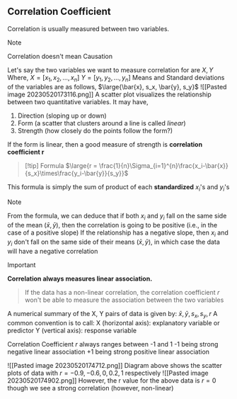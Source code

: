 ## Correlation Coefficient
Correlation is usually measured between two variables.
> [!note]
> Correlation doesn't mean Causation

Let's say the two variables we want to measure correlation for are $X, Y$
Where, 
	$X=[x_1, x_2, \dots, x_n]$
	$Y=[y_1, y_2, \dots, y_n]$
Means and Standard deviations of the variables are as follows,
	$\large{\bar{x}, s_x, \bar{y}, s_y}$
![[Pasted image 20230520173116.png]]
A scatter plot visualizes the relationship between two quantitative variables.
It may have,
1. Direction (sloping up or down)
2. Form (a scatter that clusters around a line is called *linear*)
3. Strength (how closely do the points follow the form?)

If the form is linear, then a good measure of strength is **correlation coefficient r**
>[!tip] Formula
> $\large{r = \frac{1}{n}\Sigma_{i=1}^{n}\frac{x_i-\bar{x}}{s_x}\times\frac{y_i-\bar{y}}{s_y}}$

This formula is simply the sum of product of each **standardized** $x_i$'s and $y_i$'s

>[!note]
>From the formula, we can deduce that if both $x_i$ and $y_i$ fall on the same side of the mean ($\bar{x} , \bar{y}$), then the correlation is going to be positive (i.e., in the case of a positive slope)
>If the relationship has a negative slope, then $x_i$ and $y_i$ don't fall on the same side of their means ($\bar{x} , \bar{y}$), in which case the data will have a negative correlation

>[!important]
> **Correlation always measures linear association.** 
>> If the data has a non-linear correlation, the correlation coefficient *r* won't be able to measure the association between the two variables

A numerical summary of the X, Y pairs of data is given by: $\bar{x}, \bar{y}, s_x, s_y, r$
A common convention is to call:
	X (horizontal axis): explanatory variable or predictor
	Y (vertical axis): response variable

Correlation Coefficient *r* always ranges between -1 and 1
-1 being strong negative linear association
+1 being strong positive linear association

![[Pasted image 20230520174712.png]]
Diagram above shows the scatter plots of data with $r= -0.9, -0.6, 0, 0.2, 1$ respectively
![[Pasted image 20230520174902.png]]
However, the r value for the above data is $r=0$ though we see a strong correlation (however, non-linear)